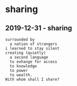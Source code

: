 # sharing

## 2019-12-31 - sharing

```
surrounded by
  a nation of strangers
i learned to stay silent
creating (quietly)
  a second language
  to exhange for access
  to knowledge
  to power
  to wealth.
With whom shall I share?
```
